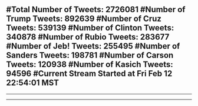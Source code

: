 #Total Number of Tweets: 2726081 
#Number of Trump Tweets: 892639
#Number of Cruz Tweets: 539139
#Number of Clinton Tweets: 340878
#Number of Rubio Tweets: 283677
#Number of Jeb! Tweets: 255495
#Number of Sanders Tweets: 198781
#Number of Carson Tweets: 120938
#Number of Kasich Tweets: 94596
#Current Stream Started at Fri Feb 12 22:54:01 MST
---
---
---
